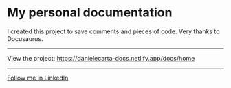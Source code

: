 <h1>My personal documentation</h1>

I created this project to save comments and pieces of code. Very thanks to Docusaurus.

<hr />

View the project: https://danielecarta-docs.netlify.app/docs/home

<hr />

<a href="https://www.linkedin.com/in/daniele-carta-lugano/">Follow me in LinkedIn</a>